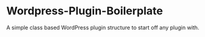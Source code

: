 # Wordpress-Plugin-Boilerplate
A simple class based WordPress plugin structure to start off any plugin with.
